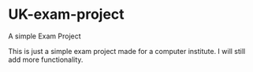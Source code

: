 # UK-exam-project
A simple Exam Project

This is just a simple exam project made for a computer institute. I will still add more functionality.
